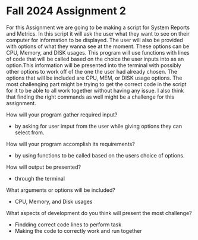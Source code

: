 # Fall 2024 Assignment 2
For this Assignment we are going to be making a script for System Reports and Metrics. In this script it will ask the user what they want to see on their computer for information to be displayed. The user will also be provided with options of what they wanna see at the moment. These options can be CPU, Memory, and DISK usages. This program will use functions with lines of code that will be called based on the choice the user inputs into as an option.This information will be presented into the terminal with possibly other options to work off of the one the user had already chosen. The options that will be included are CPU, MEM, or DISK usage options. The most challenging part might be trying to get the correct code in the script for it to be able to all work together without having any issue. I also think that finding the right commands as well might be a challenge for this assignment.

How will your program gather required input?
- by asking for user imput from the user while giving options they can select from.
  
How will your program accomplish its requirements?
- by using functions to be called based on the users choice of options.

How will output be presented?
- through the terminal
  
What arguments or options will be included?
- CPU, Memory, and Disk usages
  
What aspects of development do you think will present the most challenge?
- Findding correct code lines to perform task
- Making the code to correctly work and run together
